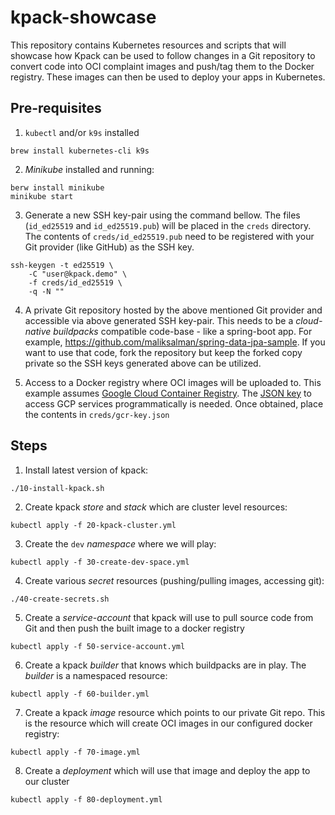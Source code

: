 # kpack-showcase

This repository contains Kubernetes resources and scripts that will showcase how Kpack can be used to follow changes in a Git repository to convert code into OCI complaint images and push/tag them to the Docker registry. These  images can then be used to deploy your apps in Kubernetes.

## Pre-requisites

1. `kubectl` and/or `k9s` installed

```
brew install kubernetes-cli k9s
```

2. *Minikube* installed and running:

```
berw install minikube
minikube start
```

3. Generate a new SSH key-pair using the command bellow. The files (`id_ed25519` and `id_ed25519.pub`) will be placed in the `creds` directory. The contents of `creds/id_ed25519.pub` need to be registered with your Git provider (like GitHub) as the SSH key.

```
ssh-keygen -t ed25519 \
    -C "user@kpack.demo" \
    -f creds/id_ed25519 \
    -q -N ""
```

4. A private Git repository hosted by the above mentioned Git provider and accessible via above generated SSH key-pair. This needs to be a *cloud-native buildpacks* compatible code-base - like a spring-boot app. For example, https://github.com/maliksalman/spring-data-jpa-sample. If you want to use that code, fork the repository but keep the forked copy private so the SSH keys generated above can be utilized.

6. Access to a Docker registry where OCI images will be uploaded to. This example assumes [Google Cloud Container Registry](https://cloud.google.com/container-registry). The [JSON key](https://cloud.google.com/iam/docs/creating-managing-service-account-keys) to access GCP services programmatically is needed. Once obtained, place the contents in `creds/gcr-key.json`

## Steps

1. Install latest version of kpack:

```
./10-install-kpack.sh
```

2. Create kpack *store* and *stack* which are cluster level resources:

```
kubectl apply -f 20-kpack-cluster.yml
```

3. Create the `dev` *namespace* where we will play:

```
kubectl apply -f 30-create-dev-space.yml
```

4. Create various *secret* resources (pushing/pulling images, accessing git):

```
./40-create-secrets.sh
```

5. Create a *service-account* that kpack will use to pull source code from Git and then push the built image to a docker registry

```
kubectl apply -f 50-service-account.yml
```

6. Create a kpack *builder* that knows which buildpacks are in play. The *builder* is a namespaced resource:

```
kubectl apply -f 60-builder.yml
```

7. Create a kpack *image* resource which points to our private Git repo. This is the resource which will create OCI images in our configured docker registry:

```
kubectl apply -f 70-image.yml
```

8. Create a *deployment* which will use that image and deploy the app to our cluster

```
kubectl apply -f 80-deployment.yml
```
